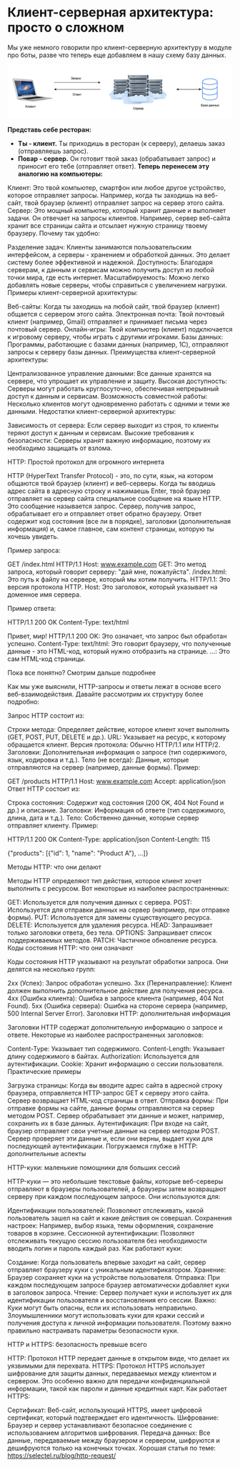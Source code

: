 # Клиент-серверная архитектура: просто о сложном

Мы уже немного говорили про клиент-серверную архитектуру в модуле про боты, разве что теперь еще добавляем в нашу схему базу данных. 

<img src="/FLASK_module_8/Lesson_1/images/8.1.1.png" alt="Схема">

**Представь себе ресторан:**

- **Ты - клиент.** Ты приходишь в ресторан (к серверу), делаешь заказ (отправляешь запрос).
- **Повар - сервер.** Он готовит твой заказ (обрабатывает запрос) и приносит его тебе (отправляет ответ).
**Теперь перенесем эту аналогию на компьютеры:**

Клиент: Это твой компьютер, смартфон или любое другое устройство, которое отправляет запросы. Например, когда ты заходишь на веб-сайт, твой браузер (клиент) отправляет запрос на сервер этого сайта.
Сервер: Это мощный компьютер, который хранит данные и выполняет задачи. Он отвечает на запросы клиентов. Например, сервер веб-сайта хранит все страницы сайта и отсылает нужную страницу твоему браузеру.
Почему так удобно:

Разделение задач: Клиенты занимаются пользовательским интерфейсом, а серверы - хранением и обработкой данных. Это делает систему более эффективной и надежной.
Доступность: Благодаря серверам, к данным и сервисам можно получить доступ из любой точки мира, где есть интернет.
Масштабируемость: Можно легко добавлять новые серверы, чтобы справиться с увеличением нагрузки.
Примеры клиент-серверной архитектуры:

Веб-сайты: Когда ты заходишь на любой сайт, твой браузер (клиент) общается с сервером этого сайта.
Электронная почта: Твой почтовый клиент (например, Gmail) отправляет и принимает письма через почтовый сервер.
Онлайн-игры: Твой компьютер (клиент) подключается к игровому серверу, чтобы играть с другими игроками.
Базы данных: Программы, работающие с базами данных (например, 1C), отправляют запросы к серверу базы данных.
Преимущества клиент-серверной архитектуры:

Централизованное управление данными: Все данные хранятся на сервере, что упрощает их управление и защиту.
Высокая доступность: Серверы могут работать круглосуточно, обеспечивая непрерывный доступ к данным и сервисам.
Возможность совместной работы: Несколько клиентов могут одновременно работать с одними и теми же данными.
Недостатки клиент-серверной архитектуры:

Зависимость от сервера: Если сервер выходит из строя, то клиенты теряют доступ к данным и сервисам.
Высокие требования к безопасности: Серверы хранят важную информацию, поэтому их необходимо защищать от взлома.


HTTP: Простой протокол для огромного интернета

HTTP (HyperText Transfer Protocol) - это, по сути, язык, на котором общаются твой браузер (клиент) и веб-серверы. Когда ты вводишь адрес сайта в адресную строку и нажимаешь Enter, твой браузер отправляет на сервер сайта специальное сообщение на языке HTTP. Это сообщение называется запрос. Сервер, получив запрос, обрабатывает его и отправляет ответ обратно браузеру. Ответ содержит код состояния (все ли в порядке), заголовки (дополнительная информация) и, самое главное, сам контент страницы, которую ты хочешь увидеть.



Пример запроса:

GET /index.html HTTP/1.1
Host: www.example.com
GET: Это метод запроса, который говорит серверу: "дай мне, пожалуйста".
/index.html: Это путь к файлу на сервере, который мы хотим получить.
HTTP/1.1: Это версия протокола HTTP.
Host: Это заголовок, который указывает на доменное имя сервера.


Пример ответа:

HTTP/1.1 200 OK
Content-Type: text/html

<!DOCTYPE html>
<html>
<head>
<title>Пример страницы</title>
</head>
<body>
Привет, мир!
</body>
</html>
HTTP/1.1 200 OK: Это означает, что запрос был обработан успешно.
Content-Type: text/html: Это говорит браузеру, что полученные данные - это HTML-код, который нужно отобразить на странице.
<!DOCTYPE html>...: Это сам HTML-код страницы.



Пока все понятно? Смотрим дальше подробнее

Как мы уже выяснили, HTTP-запросы и ответы лежат в основе всего веб-взаимодействия. Давайте рассмотрим их структуру более подробно:



Запрос HTTP состоит из:

Строки метода: Определяет действие, которое клиент хочет выполнить (GET, POST, PUT, DELETE и др.).
URL: Указывает на ресурс, к которому обращается клиент.
Версия протокола: Обычно HTTP/1.1 или HTTP/2.
Заголовки: Дополнительная информация о запросе (тип содержимого, язык, кодировка и т.д.).
Тело (не всегда): Данные, которые отправляются на сервер (например, данные формы).
Пример:

GET /products HTTP/1.1
Host: www.example.com</a>
Accept: application/json</code>
Ответ HTTP состоит из:

Строка состояния: Содержит код состояния (200 OK, 404 Not Found и др.) и описание.
Заголовки: Информация об ответе (тип содержимого, длина, дата и т.д.).
Тело: Собственно данные, которые сервер отправляет клиенту.
Пример:

HTTP/1.1 200 OK
Content-Type: application/json
Content-Length: 115

{"products": [{"id": 1, "name": "Product A"}, ...]}
 
Методы HTTP: что они делают
 

Методы HTTP определяют тип действия, которое клиент хочет выполнить с ресурсом. Вот некоторые из наиболее распространенных:

GET: Используется для получения данных с сервера.
POST: Используется для отправки данных на сервер (например, при отправке формы).
PUT: Используется для замены существующего ресурса.
DELETE: Используется для удаления ресурса.
HEAD: Запрашивает только заголовки ответа, без тела.
OPTIONS: Запрашивает список поддерживаемых методов.
PATCH: Частичное обновление ресурса.
Коды состояния HTTP: что они означают
 

Коды состояния HTTP указывают на результат обработки запроса. Они делятся на несколько групп:

2xx (Успех): Запрос обработан успешно.
3xx (Перенаправление): Клиент должен выполнить дополнительное действие для получения ресурса.
4xx (Ошибка клиента): Ошибка в запросе клиента (например, 404 Not Found).
5xx (Ошибка сервера): Ошибка на стороне сервера (например, 500 Internal Server Error).
Заголовки HTTP: дополнительная информация
 

Заголовки HTTP содержат дополнительную информацию о запросе и ответе. Некоторые из наиболее распространенных заголовков:

Content-Type: Указывает тип содержимого.
Content-Length: Указывает длину содержимого в байтах.
Authorization: Используется для аутентификации.
Cookie: Хранит информацию о сессии пользователя.
Практические примеры
 

Загрузка страницы: Когда вы вводите адрес сайта в адресной строку браузера, отправляется HTTP-запрос GET к серверу этого сайта. Сервер возвращает HTML-код страницы в ответ.
Отправка формы: При отправке формы на сайте, данные формы отправляются на сервер методом POST. Сервер обрабатывает эти данные и может, например, сохранить их в базе данных.
Аутентификация: При входе на сайт, браузер отправляет свои учетные данные на сервер методом POST. Сервер проверяет эти данные и, если они верны, выдает куки для последующей аутентификации.
Погружаемся глубже в HTTP: дополнительные аспекты

HTTP-куки: маленькие помощники для больших сессий
 

HTTP-куки — это небольшие текстовые файлы, которые веб-серверы отправляют в браузеры пользователей, а браузеры затем возвращают серверу при каждом последующем запросе. Они используются для:

Идентификации пользователей: Позволяют отслеживать, какой пользователь зашел на сайт и какие действия он совершал.
Сохранения настроек: Например, выбор языка, темы оформления, сохранение товаров в корзине.
Сессионной аутентификации: Позволяют отслеживать текущую сессию пользователя без необходимости вводить логин и пароль каждый раз.
Как работают куки:

Создание: Когда пользователь впервые заходит на сайт, сервер отправляет браузеру куки с уникальным идентификатором.
Хранение: Браузер сохраняет куки на устройстве пользователя.
Отправка: При каждом последующем запросе браузер автоматически добавляет куки в заголовок запроса.
Чтение: Сервер получает куки и использует их для идентификации пользователя и восстановления его сессии.
Важно: Куки могут быть опасны, если их использовать неправильно. Злоумышленники могут использовать куки для кражи сессий и получения доступа к личной информации пользователя. Поэтому важно правильно настраивать параметры безопасности куки.



HTTP и HTTPS: безопасность превыше всего
 

HTTP: Протокол HTTP передает данные в открытом виде, что делает их уязвимыми для перехвата.
HTTPS: Протокол HTTPS использует шифрование для защиты данных, передаваемых между клиентом и сервером. Это особенно важно для передачи конфиденциальной информации, такой как пароли и данные кредитных карт.
Как работает HTTPS:

Сертификат: Веб-сайт, использующий HTTPS, имеет цифровой сертификат, который подтверждает его идентичность.
Шифрование: Браузер и сервер устанавливают безопасное соединение с использованием алгоритмов шифрования.
Передача данных: Все данные, передаваемые между браузером и сервером, шифруются и дешифруются только на конечных точках.
Хорошая статья по теме: https://selectel.ru/blog/http-request/
